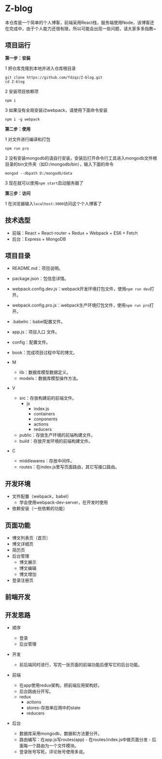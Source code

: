 # Z-blog

本仓库是一个简单的个人博客，前端采用React栈，服务端使用Node，该博客还在完成中，由于个人能力还很有限，所以可能会出现一些问题，请大家多多指教~

## 项目运行


**第一步：安装**

1 把仓库克隆到本地并进入仓库根目录
```
git clone https://github.com/fdzqz/Z-blog.git
cd Z-blog
```

2 安装项目依赖项
```
npm i
```
3 如果没有全局安装过webpack，请使用下面命令安装
```
npm i -g webpack
```

**第二步：使用**

1 对文件进行编译和打包
```
npm run pro
```

2 没有安装mongodb的请自行安装，安装后打开命令行工具进入mongodb文件根目录的bin文件夹（如D:/mongodb/bin），输入下面的命令
```
mongod --dbpath D:/mongodb/data
```
3 现在就可以使用`npm start`启动服务器了

**第三步：访问**

1 在浏览器输入`localhost:3000`访问这个个人博客了


## 技术选型
- 前端：React + React-router + Redux + Webpack + ES6 + Fetch
- 后台：Express + MongoDB

## 项目目录
- README.md：项目说明。
- package.json：包信息详情。
- webpack.config.dev.js：webpack开发环境打包文件，使用`npm run dev`打开。
- webpack.config.pro.js：webpack生产环境打包文件，使用`npm run pro`打开。
- .babelrc：babel配置文件。
- app.js：项目入口 文件。
- config：配置文件。
- book：完成项目过程中写的博文。

- M
  - lib：数据库模型数据定义。
  - models：数据库模型操作方法。

- V
  - src：存放构建前的前端文件。
      - js
          - index.js
          - containers
          - conponents
          - actions
          - reducers
  - public：存放生产环境的前端构建文件。
  - build：存放开发环境的前端构建文件。

- C
  - middlewares：存放中间件。
  - routes：在index.js里写页面路由，其它写接口路由。


## 开发环境
- 文件配置（webpack，babel）
    - 学会使用webpack-dev-server，在开发时使用
- 依赖安装（一些依赖的功能）

## 页面功能
- 博文列表页（首页）
- 博文详细页
- 简历页
- 后台管理
    - 博文展示
    - 博文编辑
    - 博文增加
- 登录注册页

## 前端开发

## 开发思路

- 顺序
  - 登录
  - 后台管理

- 开发
  - 前后端同时进行，写完一张页面的前端功能后便写它的后台功能。

- 前端
  - 在app使用redux架构，把前端应用架构好。
  - 后台路由分开写。
  - redux
      - actions
      - stores-存放单应用中的state
      - reducers

- 后台
  - 数据库采用mongodb，数据和方法要分开。
  - 路由编写：在app.js写routes(app) - 在routes/index.js中做页面分发 - 后面每一个路由为一个文件模块。
  - 登录账号写死，评论账号使用多说。


